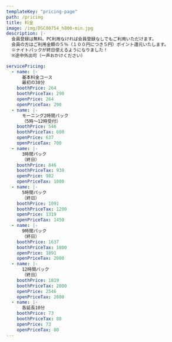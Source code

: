 ```yaml
---
templateKey: "pricing-page"
path: /pricing
title: 料金
image: /img/DSC00754_h800-min.jpg
description: |-
  会員登録は無料。PC利用なければ会員登録なしでもご利用いただけます。
  会員の方はご利用金額の５％（１００円につき５円）ポイント還元いたします。
  ※ナイトパックが終日使えるようになりました！
  ※途中外出可（一声おかけください）

servicePricing:
  - name: |-
      基本料金コース
      最初の30分
    boothPrice: 264
    boothPriceTax: 290
    openPrice: 264
    openPriceTax: 290
  - name: |-
      モーニング2時間パック
      （5時～12時受付）
    boothPrice: 546
    boothPriceTax: 600
    openPrice: 637
    openPriceTax: 700
  - name: |-
      3時間パック
      （終日）
    boothPrice: 846
    boothPriceTax: 930
    openPrice: 982
    openPriceTax: 1080
  - name: |-
      5時間パック
      （終日）
    boothPrice: 1091
    boothPriceTax: 1200
    openPrice: 1319
    openPriceTax: 1450
  - name: |-
      9時間パック
      （終日）
    boothPrice: 1637
    boothPriceTax: 1800
    openPrice: 1891
    openPriceTax: 2080
  - name: |-
      12時間パック
      （終日）
    boothPrice: 1819
    boothPriceTax: 2000
    openPrice: 2546
    openPriceTax: 2800
  - name: |-
      各延長10分
    boothPrice: 73
    boothPriceTax: 80
    openPrice: 73
    openPriceTax: 80
---
```

